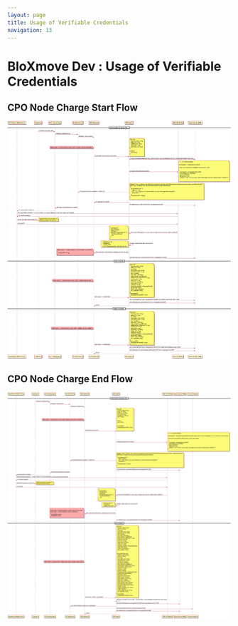 ```yaml
---
layout: page
title: Usage of Verifiable Credentials
navigation: 13
---
```



# BloXmove Dev : Usage of Verifiable Credentials

## CPO Node Charge Start Flow
![This is an image](attachments/CPO-Node-Charge-Start-Flow.png)

## CPO Node Charge End Flow
![This is an image](attachments/CPO-Node-Charge-End-Flow.png)
